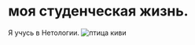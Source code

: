 # моя студенческая жизнь.

Я учусь в Нетологии.
![птица киви](https://givotniymir.ru/wp-content/uploads/2015/11/%D0%9A%D0%B8%D0%B2%D0%B8-%D0%BF%D1%82%D0%B8%D1%86%D0%B0-%D0%A1%D1%80%D0%B5%D0%B4%D0%B0-%D0%BE%D0%B1%D0%B8%D1%82%D0%B0%D0%BD%D0%B8%D1%8F-%D0%B8-%D0%BE%D1%81%D0%BE%D0%B1%D0%B5%D0%BD%D0%BD%D0%BE%D1%81%D1%82%D0%B8-%D0%BA%D0%B8%D0%B2%D0%B8-%D0%BF%D1%82%D0%B8%D1%86%D1%8B-1.jpg)